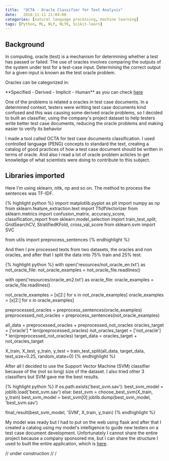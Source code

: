 ```yaml
---
title:  "OCTA - Oracle Classifier for Text Analysis"
date:   2018-11-11 21:04:00
categories: [natural language processing, machine learning]
tags: [Python, ML, NLP, NLTK, Scikit-learn]
---
```


## Background

<p>In computing, oracle (test) is a mechanism for determining whether a test has passed or failed. The use of oracles involves comparing the outputs of the system under test for a test-case input.
Determining the correct output for a given input is known as the test oracle problem.</p>

<p>Oracles can be categorized in:</p> **Specified - Derived - Implicit - Human** as you can check <a href="https://ieeexplore.ieee.org/abstract/document/6963470/">here</a>

<p>One of the problems is related a oracles in test case documents. In a determined context, testers were writting test case documents kind confused and this was causing some derived oracle problems, so I decided to built an classifier, using the company's project dataset to help testers write better test case documents, reducing the oracle problems and making easier to verify its behavior</p>

I made a tool called OCTA for test case documents classification. I used controlled language (PENG) concepts to standard the text, creating a catalog of good practices of how a test case document should be written in terms of oracle. And also I read a lot of oracle problem acticles to get knowledge of what scientists were doing to contribute to this subject. 

## Libraries imported 

Here I'm using sklearn, nltk, np and so on. The method to process the sentences was TF-IDF. 

{% highlight python %}
import matplotlib.pyplot as plt
import numpy as np
from sklearn.feature_extraction.text import TfidfVectorizer
from sklearn.metrics import confusion_matrix, accuracy_score, classification_report
from sklearn.model_selection import train_test_split, GridSearchCV, StratifiedKFold, cross_val_score
from sklearn.svm import SVC

from utils import preprocess_sentences
{% endhighlight %}

And then I pre processed texts from two datasets, the oracles and non oracles, and after that I split the data into 75% train and 25% test. 

{% highlight python %}
with open('resources/not_oracle_en.txt') as not_oracle_file:
		not_oracle_examples = not_oracle_file.readlines()

with open('resources/oracle_en2.txt') as oracle_file:
		oracle_examples = oracle_file.readlines()

not_oracle_examples = [x[2:] for x in not_oracle_examples]
oracle_examples = [x[2:] for x in oracle_examples]

preprocessed_oracles = preprocess_sentences(oracle_examples)
preprocessed_not_oracles = preprocess_sentences(not_oracle_examples)

all_data = preprocessed_oracles + preprocessed_not_oracles
oracles_target = ['oracle'] * len(preprocessed_oracles)
not_oracles_target = ['not_oracle'] * len(preprocessed_not_oracles)
target_data = oracles_target + not_oracles_target

X_train, X_test, y_train, y_test = train_test_split(all_data, target_data, test_size=0.25, random_state=0)
{% endhighlight %}

After all I decided to use the Support Vector Machine (SVM) classifier because of the (not so long) size of the dataset. I also tried other 3 classifiers but SVM gave me the best results. 

{% highlight python %}
if os.path.exists('best_svm.sav'):
		best_svm_model = joblib.load('best_svm.sav')
	else:
		best_svm = choose_best_svm(X_train, y_train)
		best_svm_model = best_svm[0]
		joblib.dump(best_svm_model, 'best_svm.sav')

final_result(best_svm_model, 'SVM', X_train, y_train)
{% endhighlight %}

My model was ready but I had to put on the web using flask and after that I created a catalog using my model's intelligence to guide new testers on a test case document development. Unfortunately I cannot share the entire project because a company sponsored me, but I can share the structure I used to built the entire application, which is <a href="https://github.com/antoniosj/octa/">here</a>. 

// under construction // /
